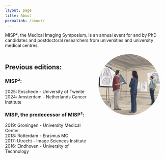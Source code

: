 ```yaml
---
layout: page
title: About
permalink: /about/
---
```


MISP², the Medical Imaging Symposium, is an annual event for and by PhD candidates and postdoctoral researchers from universities and university medical centres.

<div style="display: flex; align-items: flex-start; gap: 20px; margin-top: 20px;">

<div style="flex: 1;">

## Previous editions:

### MISP²:

2025: Enschede - University of Twente\
2024: Amsterdam - Netherlands Cancer Institute

### MISP, the predecessor of MISP²:

2019: Groningen - University Medical Center\
2018: Rotterdam - Erasmus MC\
2017: Utrecht - Image Sciences Institute\
2016: Eindhoven - University of Technology

</div>

<div style="flex: 0 0 200px; text-align: right;">
    <img src="/assets/discussion_illustration.png" alt="Description of the image" style="width: 100%; max-width: 200px; border-radius: 50%;" />
</div>

</div>

